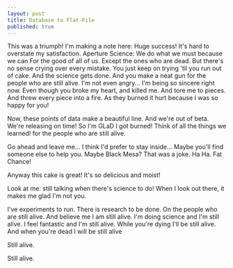 ```yaml
---
layout: post
title: Database to Flat-File
published: true
---
```

This was a triumph!
I'm making a note here:
Huge success!
It's hard to overstate
my satisfaction.
Aperture Science:
We do what we must
because we can
For the good of all of us.
Except the ones who are dead.
But there's no sense crying
over every mistake.
You just keep on trying
'til you run out of cake.
And the science gets done.
And you make a neat gun
for the people who are
still alive.
I'm not even angry...
I'm being so sincere right now.
Even though you broke my heart,
and killed me.
And tore me to pieces.
And threw every piece into a fire.
As they burned it hurt because
I was so happy for you!

Now, these points of data
make a beautiful line.
And we're out of beta.
We're releasing on time!
So I'm GLaD I got burned!
Think of all the things we learned!
for the people who are
still alive.

Go ahead and leave me...
I think I'd prefer to stay inside...
Maybe you'll find someone else
to help you.
Maybe Black Mesa?
That was a joke. Ha Ha. Fat Chance!

Anyway this cake is great!
It's so delicious and moist!

Look at me: still talking
when there's science to do!
When I look out there,
it makes me glad I'm not you.

I've experiments to run.
There is research to be done.
On the people who are
still alive.
And believe me I am
still alive.
I'm doing science and I'm
still alive.
I feel fantastic and I'm
still alive.
While you're dying I'll be
still alive.
And when you're dead I will be
still alive

Still alive.

Still alive.